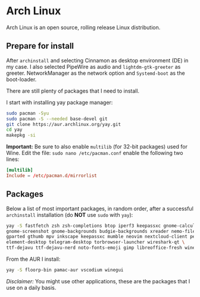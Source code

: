 # Arch Linux

Arch Linux is an open source, rolling release Linux distribution.

## Prepare for install

After `archinstall` and selecting Cinnamon as desktop environment (DE) in my case. I also selected PipeWire as audio and `lightdm-gtk-greeter` as greeter. NetworkManager as the network option and `Systemd-boot` as the boot-loader.

There are still plenty of packages that I need to install.

I start with installing yay package manager:

```sh
sudo pacman -Syu
sudo pacman -S --needed base-devel git
git clone https://aur.archlinux.org/yay.git
cd yay
makepkg -si
```

**Important:** Be sure to also enable `multilib` (for 32-bit packages) used for Wine. Edit the file: `sudo nano /etc/pacman.conf` enable the following two lines:

```conf
[multilib]
Include = /etc/pacman.d/mirrorlist
```

## Packages

Below a list of most important packages, in random order, after a successful `archinstall` installation  (do **NOT** use `sudo` with `yay`):

```sh
yay -S fastfetch zsh zsh-completions btop iperf3 keepassxc gnome-calculator gnome-disk-utility \
gnome-screenshot gnome-backgrounds budgie-backgrounds xreader nemo-fileroller foliate \
gparted gthumb mpv inkscape keepassxc mumble neovim nextcloud-client peek \
element-desktop telegram-desktop torbrowser-launcher wireshark-qt \
ttf-dejavu ttf-dejavu-nerd noto-fonts-emoji gimp libreoffice-fresh wine xorg-xkill
```

From the AUR I install:

```sh
yay -S floorp-bin pamac-aur vscodium winegui
```

_Disclaimer:_ You might use other applications, these are the packages that I use on a daily basis.